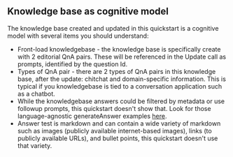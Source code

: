 ## Knowledge base as cognitive model

The knowledge base created and updated in this quickstart is a cognitive model with several items you should understand:
* Front-load knowledgebase - the knowledge base is specifically create with 2 editorial QnA pairs. These will be referenced in the Update call as prompts, identified by the question Id.
* Types of QnA pair - there are 2 types of QnA pairs in this knowledge base, after the update: chitchat and domain-specific information. This is typical if you knowledgebase is tied to a conversation application such as a chatbot.
* While the knowledgebase answers could be filtered by metadata or use followup prompts, this quickstart doesn't show that. Look for those language-agnostic generateAnswer examples [here](../get-answer-from-knowledge-base-using-url-tool.md).
* Answer test is markdown and can contain a wide variety of markdown such as images (publicly available internet-based images), links (to publicly available URLs), and bullet points, this quickstart doesn't use that variety.
